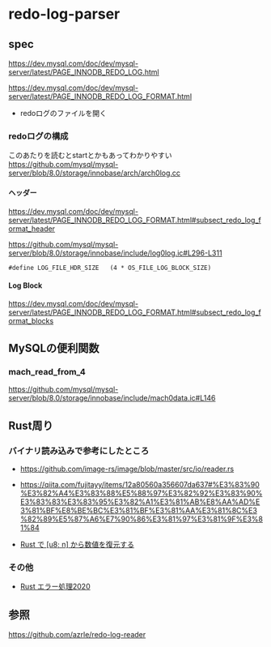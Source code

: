 # redo-log-parser

## spec

https://dev.mysql.com/doc/dev/mysql-server/latest/PAGE_INNODB_REDO_LOG.html

https://dev.mysql.com/doc/dev/mysql-server/latest/PAGE_INNODB_REDO_LOG_FORMAT.html

* redoログのファイルを開く

### redoログの構成

このあたりを読むとstartとかもあってわかりやすい
https://github.com/mysql/mysql-server/blob/8.0/storage/innobase/arch/arch0log.cc

#### ヘッダー
https://dev.mysql.com/doc/dev/mysql-server/latest/PAGE_INNODB_REDO_LOG_FORMAT.html#subsect_redo_log_format_header

https://github.com/mysql/mysql-server/blob/8.0/storage/innobase/include/log0log.ic#L296-L311

```
#define LOG_FILE_HDR_SIZE   (4 * OS_FILE_LOG_BLOCK_SIZE)
```
#### Log Block
https://dev.mysql.com/doc/dev/mysql-server/latest/PAGE_INNODB_REDO_LOG_FORMAT.html#subsect_redo_log_format_blocks

## MySQLの便利関数
### mach_read_from_4
https://github.com/mysql/mysql-server/blob/8.0/storage/innobase/include/mach0data.ic#L146

## Rust周り
### バイナリ読み込みで参考にしたところ
* https://github.com/image-rs/image/blob/master/src/io/reader.rs
* https://qiita.com/fujitayy/items/12a80560a356607da637#%E3%83%90%E3%82%A4%E3%83%88%E5%88%97%E3%82%92%E3%83%90%E3%83%83%E3%83%95%E3%82%A1%E3%81%AB%E8%AA%AD%E3%81%BF%E8%BE%BC%E3%81%BF%E3%81%AA%E3%81%8C%E3%82%89%E5%87%A6%E7%90%86%E3%81%97%E3%81%9F%E3%81%84

* [Rust で [u8; n] から数値を復元する](https://o296.com/2020/08/09/rust-integer-from-raw-byte.html)

### その他
* [Rust エラー処理2020](https://cha-shu00.hatenablog.com/entry/2020/12/08/060000)


## 参照
https://github.com/azrle/redo-log-reader
